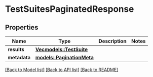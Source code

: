 # TestSuitesPaginatedResponse

## Properties

Name | Type | Description | Notes
------------ | ------------- | ------------- | -------------
**results** | [**Vec<models::TestSuite>**](TestSuite.md) |  | 
**metadata** | [**models::PaginationMeta**](PaginationMeta.md) |  | 

[[Back to Model list]](../README.md#documentation-for-models) [[Back to API list]](../README.md#documentation-for-api-endpoints) [[Back to README]](../README.md)


